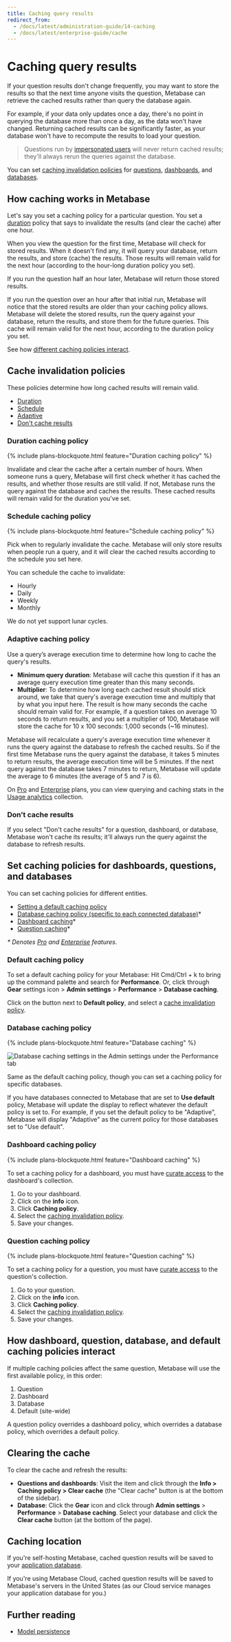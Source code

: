 ```yaml
---
title: Caching query results
redirect_from:
  - /docs/latest/administration-guide/14-caching
  - /docs/latest/enterprise-guide/cache
---
```


# Caching query results

If your question results don't change frequently, you may want to store the results so that the next time anyone visits the question, Metabase can retrieve the cached results rather than query the database again.

For example, if your data only updates once a day, there's no point in querying the database more than once a day, as the data won't have changed. Returning cached results can be significantly faster, as your database won't have to recompute the results to load your question.

> Questions run by [impersonated users](../permissions/impersonation.md) will never return cached results; they'll always rerun the queries against the database.

You can set [caching invalidation policies](#cache-invalidation-policies) for [questions](#question-caching-policy), [dashboards](#dashboard-caching-policy), and [databases](#database-caching-policy).

## How caching works in Metabase

Let's say you set a caching policy for a particular question. You set a [duration](#duration-caching-policy) policy that says to invalidate the results (and clear the cache) after one hour.

When you view the question for the first time, Metabase will check for stored results. When it doesn't find any, it will query your database, return the results, and store (cache) the results. Those results will remain valid for the next hour (according to the hour-long duration policy you set).

If you run the question half an hour later, Metabase will return those stored results.

If you run the question over an hour after that initial run, Metabase will notice that the stored results are older than your caching policy allows. Metabase will delete the stored results, run the query against your database, return the results, and store them for the future queries. This cache will remain valid for the next hour, according to the duration policy you set.

See how [different caching policies interact](#how-dashboard-question-database-and-default-caching-policies-interact).

## Cache invalidation policies

These policies determine how long cached results will remain valid.

- [Duration](#duration-caching-policy)
- [Schedule](#schedule-caching-policy)
- [Adaptive](#adaptive-caching-policy)
- [Don't cache results](#dont-cache-results)

### Duration caching policy

{% include plans-blockquote.html feature="Duration caching policy" %}

Invalidate and clear the cache after a certain number of hours. When someone runs a query, Metabase will first check whether it has cached the results, and whether those results are still valid. If not, Metabase runs the query against the database and caches the results. These cached results will remain valid for the duration you've set.

### Schedule caching policy

{% include plans-blockquote.html feature="Schedule caching policy" %}

Pick when to regularly invalidate the cache. Metabase will only store results when people run a query, and it will clear the cached results according to the schedule you set here.

You can schedule the cache to invalidate:

- Hourly
- Daily
- Weekly
- Monthly

We do not yet support lunar cycles.

### Adaptive caching policy

Use a query’s average execution time to determine how long to cache the query's results.

- **Minimum query duration**: Metabase will cache this question if it has an average query execution time greater than this many seconds.
- **Multiplier**: To determine how long each cached result should stick around, we take that query's average execution time and multiply that by what you input here. The result is how many seconds the cache should remain valid for. For example, if a question takes on average 10 seconds to return results, and you set a multiplier of 100, Metabase will store the cache for 10 x 100 seconds: 1,000 seconds (~16 minutes).

Metabase will recalculate a query's average execution time whenever it runs the query against the database to refresh the cached results. So if the first time Metabase runs the query against the database, it takes 5 minutes to return results, the average execution time will be 5 minutes. If the next query against the database takes 7 minutes to return, Metabase will update the average to 6 minutes (the average of 5 and 7 is 6).

On [Pro](https://www.metabase.com/product/pro) and [Enterprise](https://www.metabase.com/product/enterprise) plans, you can view querying and caching stats in the [Usage analytics](../usage-and-performance-tools/usage-analytics.md) collection.

### Don’t cache results

If you select "Don't cache results" for a question, dashboard, or database, Metabase won't cache its results; it'll always run the query against the database to refresh results.

## Set caching policies for dashboards, questions, and databases

You can set caching policies for different entities.

- [Setting a default caching policy](#default-caching-policy)
- [Database caching policy (specific to each connected database)](#database-caching-policy)\*
- [Dashboard caching](#dashboard-caching-policy)\*
- [Question caching](#question-caching-policy)\*

_\* Denotes [Pro](https://www.metabase.com/product/pro) and [Enterprise](https://www.metabase.com/product/enterprise) features._

### Default caching policy

To set a default caching policy for your Metabase: Hit Cmd/Ctrl + k to bring up the command palette and search for **Performance**. Or, click through **Gear** settings icon > **Admin settings** > **Performance** > **Database caching**.

Click on the button next to **Default policy**, and select a [cache invalidation policy](#cache-invalidation-policies).

### Database caching policy

{% include plans-blockquote.html feature="Database caching" %}

![Database caching settings in the Admin settings under the Performance tab](./images/data-caching-settings.png)

Same as the default caching policy, though you can set a caching policy for specific databases.

If you have databases connected to Metabase that are set to **Use default** policy, Metabase will update the display to reflect whatever the default policy is set to. For example, if you set the default policy to be "Adaptive", Metabase will display "Adaptive" as the current policy for those databases set to "Use default".

### Dashboard caching policy

{% include plans-blockquote.html feature="Dashboard caching" %}

To set a caching policy for a dashboard, you must have [curate access](../permissions/collections.md#curate-access) to the dashboard's collection.

1. Go to your dashboard.
2. Click on the **info** icon.
3. Click **Caching policy**.
4. Select the [caching invalidation policy](#cache-invalidation-policies).
5. Save your changes.

### Question caching policy

{% include plans-blockquote.html feature="Question caching" %}

To set a caching policy for a question, you must have [curate access](../permissions/collections.md#curate-access) to the question's collection.

1. Go to your question.
2. Click on the **info** icon.
3. Click **Caching policy**.
4. Select the [caching invalidation policy](#cache-invalidation-policies).
5. Save your changes.

## How dashboard, question, database, and default caching policies interact

If multiple caching policies affect the same question, Metabase will use the first available policy, in this order:

1. Question
2. Dashboard
3. Database
4. Default (site-wide)

A question policy overrides a dashboard policy, which overrides a database policy, which overrides a default policy.

## Clearing the cache

To clear the cache and refresh the results:

- **Questions and dashboards**: Visit the item and click through the **Info > Caching policy > Clear cache** (the "Clear cache" button is at the bottom of the sidebar).
- **Database**: Click the **Gear** icon and click through **Admin settings** > **Performance** > **Database caching**. Select your database and click the **Clear cache** button (at the bottom of the page).

## Caching location

If you're self-hosting Metabase, cached question results will be saved to your [application database](../installation-and-operation/configuring-application-database.md).

If you're using Metabase Cloud, cached question results will be saved to Metabase's servers in the United States (as our Cloud service manages your application database for you.)

## Further reading

- [Model persistence](../data-modeling/model-persistence.md)
